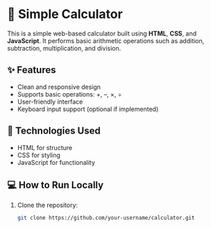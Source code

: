# 🔢 Simple Calculator

This is a simple web-based calculator built using **HTML**, **CSS**, and **JavaScript**. It performs basic arithmetic operations such as addition, subtraction, multiplication, and division.


## ✨ Features

- Clean and responsive design
- Supports basic operations: +, –, ×, ÷
- User-friendly interface
- Keyboard input support (optional if implemented)

## 🚀 Technologies Used

- HTML for structure
- CSS for styling
- JavaScript for functionality

## 💻 How to Run Locally

1. Clone the repository:
   ```bash
   git clone https://github.com/your-username/calculator.git
